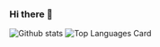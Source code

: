 ### Hi there 👋
![Github stats](https://github-readme-stats.vercel.app/api?username=bahadiralsan&theme=highcontrast&show_icons=true&count_private=true)
![Top Languages Card](https://github-readme-stats.vercel.app/api/top-langs/?username=bahadiralsan)

<!--
**bahadiralsan/bahadiralsan** is a ✨ _special_ ✨ repository because its `README.md` (this file) appears on your GitHub profile.

